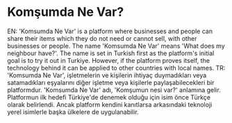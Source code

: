 # Komşumda Ne Var?
EN:
'Komsumda Ne Var' is a platform where businesses and people can share their items which they do not need or cannot sell, with other businesses or people. The name 'Komsumda Ne Var' means 'What does my neighbour have?'. The name is set in Turkish first as the platform's initial goal is to try it out in Turkiye. However, if the platform proves itself, the technology behind it can be applied to other countries with local names. 
TR:
'Komsumda Ne Var', işletmelerin ve kişilerin ihtiyaç duymadıkları veya satamadıkları eşyalarını diğer işletme veya kişilerle paylaşabilecekleri bir platformdur. 'Komsumda Ne Var' adı, 'Komşumun nesi var?' anlamına gelir. Platformun ilk hedefi Türkiye'de denemek olduğu için isim önce Türkçe olarak belirlendi. Ancak platform kendini kanıtlarsa arkasındaki teknoloji yerel isimlerle başka ülkelere de uygulanabilir.
